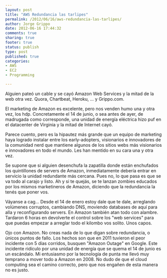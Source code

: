```yaml
--- 
layout: post
title: "AWS Redundancia las tarlipes"
permalink: /2012/06/16/aws-redundancia-las-tarlipes/
author: Jorge Grippo
date: 2012-06-16 17:44:32
comments: true
sharing: true
footer: true
status: publish
type: post
published: true
categories: 
- AWS
- EC2
- Programming

---
```

<!-- 324 -->
Alguien pateó un cable y se cayó Amazon Web Services y la mitad de la web otra vez. Quora, Chartbeat, Heroku, ... y Grippo.com.

El marketing de Amazon es excelente, pero nos venden humo una y otra vez, los hdp. Concretamente el 14 de junio, o sea antes de ayer, de madrugada como corresponde, una unidad de energía eléctrica hizo puf en el datacenter de Virginia y la mitad de Internet cayó.

<!--more-->Parece cuento, pero es la hipautez más grande que un equipo de marketing haya logrado instalar entre los early-adopters, visionarios e innovadores de la comunidad nerd que mantiene algunos de los sitios webs más visionarios e innovadores en todo el mundo. Les han mentido en su cara una y otra vez.

Se supone que si alguien desenchufa la zapatilla donde están enchufados los quintillones de servers de Amazon, inmediatamente debería entrar en servicio la unidad redundante más cercana. Pues no, lo que pasa es que se va todo al carajo y listo. Ah y si te quejás, se te lanzan zombies educados por los mismos marketineros de Amazon, diciendo que la redundancia la tenés que poner vos.

Váyanse a cag... Desde el 14 de enero estoy dale que te dale, arreglando volúmenes corruptos, cambiando DNS, moviendo databases de aquí para alla y reconfigurando servers. En Amazon también atan todo con alambre. Tardaron 6 horas en devolverte el control sobre los "web services" para que puedas empezar a arreglar todo el kilombo vos solito. Unos capos.

Ojo con Amazon. No creas nada de lo que digan sobre redundancia, o únicos puntos de fallo. Los hechos son que en 2011 tuvieron el peor incidente con 5 días corridos, busquen "Amazon Outage" en Google. Este incidente ridículo por una unidad de energía que se quema el 14 de junio es un escándalo. Mi entusiasmo por la tecnología de punta me llevó muy temprano a mover todo a Amazon en 2008. No dudo de que el cloud computing sea el camino correcto, pero que nos engañen de esta manera no es justo.

